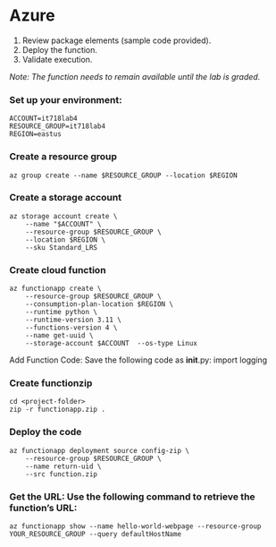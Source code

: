 # Azure												
1.	Review package elements (sample code provided).
2.	Deploy the function.
3.	Validate execution.

*Note: The function needs to remain available until the lab is graded.*

### Set up your environment:
```
ACCOUNT=it718lab4
RESOURCE_GROUP=it718lab4
REGION=eastus
```
### Create a resource group
```
az group create --name $RESOURCE_GROUP --location $REGION
```
### Create a storage account
```
az storage account create \
    --name "$ACCOUNT" \
    --resource-group $RESOURCE_GROUP \
    --location $REGION \
    --sku Standard_LRS
```
### Create cloud function
```
az functionapp create \
    --resource-group $RESOURCE_GROUP \
    --consumption-plan-location $REGION \
    --runtime python \
    --runtime-version 3.11 \
    --functions-version 4 \
    --name get-uuid \
    --storage-account $ACCOUNT  --os-type Linux
```
Add Function Code: Save the following code as __init__.py:
import logging
### Create functionzip
```
cd <project-folder>
zip -r functionapp.zip .
```
### Deploy the code
```
az functionapp deployment source config-zip \
    --resource-group $RESOURCE_GROUP \
    --name return-uid \
    --src function.zip
```
### Get the URL: Use the following command to retrieve the function’s URL:
```
az functionapp show --name hello-world-webpage --resource-group YOUR_RESOURCE_GROUP --query defaultHostName
```
